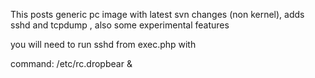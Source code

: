 This posts generic pc image with latest svn changes (non kernel), adds sshd and tcpdump , also some experimental features

you will need to run sshd from exec.php with

command: /etc/rc.dropbear &